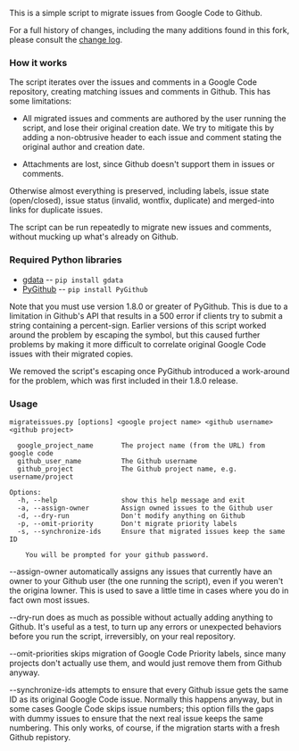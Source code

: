 This is a simple script to migrate issues from Google Code to Github.

For a full history of changes, including the many additions found in this fork, please
consult the [change log](https://github.com/dnschnur/google-code-issues-migrator/blob/master/CHANGES.md).

### How it works ###

The script iterates over the issues and comments in a Google Code repository, creating
matching issues and comments in Github.  This has some limitations:

 - All migrated issues and comments are authored by the user running the script, and lose
   their original creation date.  We try to mitigate this by adding a non-obtrusive header
   to each issue and comment stating the original author and creation date.

 - Attachments are lost, since Github doesn't support them in issues or comments.

Otherwise almost everything is preserved, including labels, issue state (open/closed),
issue status (invalid, wontfix, duplicate) and merged-into links for duplicate issues.

The script can be run repeatedly to migrate new issues and comments, without mucking up
what's already on Github.

### Required Python libraries ###

* [gdata](http://code.google.com/p/gdata-python-client/) -- `pip install gdata`
* [PyGithub](https://github.com/jacquev6/PyGithub/) -- `pip install PyGithub`

Note that you must use version 1.8.0 or greater of PyGithub.  This is due to a limitation
in Github's API that results in a 500 error if clients try to submit a string containing a
percent-sign.  Earlier versions of this script worked around the problem by escaping the
symbol, but this caused further problems by making it more difficult to correlate original
Google Code issues with their migrated copies.

We removed the script's escaping once PyGithub introduced a work-around for the problem,
which was first included in their 1.8.0 release.

### Usage ###

	migrateissues.py [options] <google project name> <github username> <github project>

	  google_project_name 	    The project name (from the URL) from google code
	  github_user_name 	        The Github username
	  github_project 	        The Github project name, e.g. username/project

	Options:
	  -h, --help                show this help message and exit
	  -a, --assign-owner        Assign owned issues to the Github user
	  -d, --dry-run             Don't modify anything on Github
	  -p, --omit-priority       Don't migrate priority labels
	  -s, --synchronize-ids     Ensure that migrated issues keep the same ID

        You will be prompted for your github password.

--assign-owner automatically assigns any issues that currently have an owner to your
Github user (the one running the script), even if you weren't the origina lowner.  This
is used to save a little time in cases where you do in fact own most issues.

--dry-run does as much as possible without actually adding anything to Github.  It's
useful as a test, to turn up any errors or unexpected behaviors before you run the script,
irreversibly, on your real repository.

--omit-priorities skips migration of Google Code Priority labels, since many projects
don't actually use them, and would just remove them from Github anyway.

--synchronize-ids attempts to ensure that every Github issue gets the same ID as its
original Google Code issue.  Normally this happens anyway, but in some cases Google Code
skips issue numbers; this option fills the gaps with dummy issues to ensure that the next
real issue keeps the same numbering.  This only works, of course, if the migration starts
with a fresh Github repistory.
